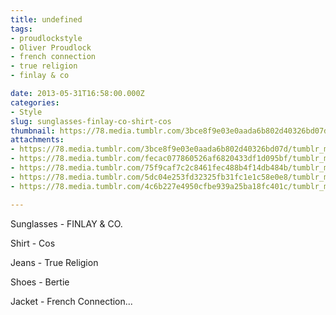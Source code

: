 ```yaml
---
title: undefined
tags:
- proudlockstyle
- Oliver Proudlock
- french connection
- true religion
- finlay & co

date: 2013-05-31T16:58:00.000Z
categories:
- Style
slug: sunglasses-finlay-co-shirt-cos
thumbnail: https://78.media.tumblr.com/3bce8f9e03e0aada6b802d40326bd07d/tumblr_mno9t2vnxu1rhrm24o1_540.jpg
attachments:
- https://78.media.tumblr.com/3bce8f9e03e0aada6b802d40326bd07d/tumblr_mno9t2vnxu1rhrm24o1_1280.jpg
- https://78.media.tumblr.com/fecac077860526af6820433df1d095bf/tumblr_mno9t2vnxu1rhrm24o2_1280.jpg
- https://78.media.tumblr.com/75f9caf7c2c8461fec488b4f14db484b/tumblr_mno9t2vnxu1rhrm24o5_1280.jpg
- https://78.media.tumblr.com/5dc04e253fd32325fb31fc1e1c58e0e8/tumblr_mno9t2vnxu1rhrm24o4_1280.jpg
- https://78.media.tumblr.com/4c6b227e4950cfbe939a25ba18fc401c/tumblr_mno9t2vnxu1rhrm24o6_1280.jpg

---
```


Sunglasses - FINLAY & CO. 

  Shirt - Cos 

  Jeans -  True Religion 

  Shoes - Bertie 

  Jacket - French Connection...
